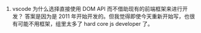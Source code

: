 1. vscode 为什么选择直接使用 DOM API 而不借助现有的前端框架来进行开发？
   答案是因为是 2011 年开始开发的。但我觉得即使今天重新开始写，也很有可能不用框架，组里太多了 hard core js developer 了。
